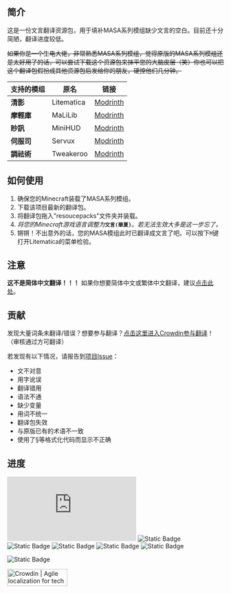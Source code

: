 ## 简介
这是一份文言翻译资源包，用于填补MASA系列模组缺少文言的空白。目前还十分简陋，翻译进度较低。

~~如果你是一个生电大佬，非常熟悉MASA系列模组，觉得原版的MASA系列模组还是太好用了的话，可以尝试下载这个资源包来抹平您的大脑皮层（笑）你也可以把这个翻译包假扮成其他资源包后发给你的朋友，硬控他们几分钟。~~

|支持的模组| 原名 | 链接 |
| ------- | ------- | ------- |
|**清影**|Litematica|[Modrinth](https://modrinth.com/mod/litematica)|
|**摩輕庫**|MaLiLib|[Modrinth](https://modrinth.com/mod/malilib)|
|**眇訊**|MiniHUD|[Modrinth](https://modrinth.com/mod/minihud)|
|**伺服司**|Servux|[Modrinth](https://modrinth.com/mod/servux)|
|**調祛術**|Tweakeroo|[Modrinth](https://modrinth.com/mod/tweakeroo)|

## 如何使用
1. 确保您的Minecraft装载了MASA系列模组。
2. 下载该项目最新的翻译包。
3. 将翻译包拖入"resoucepacks"文件夹并装载。
4. _将您的Minecraft游戏语言调整为_**```文言(華夏)```**_。若无法生效大多是这一步忘了。_
5. 锵锵！不出意外的话，您的MASA模组此时已翻译成文言了吧。可以按下```M```键打开Litematica的菜单检验。

## 注意
**这不是简体中文翻译！！！** 如果你想要简体中文或繁体中文翻译，建议[点击此处](https://modrinth.com/resourcepack/masa-mod-translationpack)。

## 贡献
发现大量词条未翻译/错误？想要参与翻译？[点击这里进入Crowdin参与翻译](https://zh.crowdin.com/project/masa-mods-lzh-trans)！（审核通过方可翻译）

若发现有以下情况，请报告到[项目Issue](https://github.com/Kaohaaa/masa-mods-lzh-trans/issues)：
- 文不对意
- 用字讹误
- 翻译错用
- 语法不通
- 缺少变量
- 用词不统一
- 翻译包失效
- 与原版已有的术语不一致
- 使用了§等格式化代码而显示不正确
## 进度
  [![lzh translation](https://img.shields.io/badge/dynamic/json?color=00af5c&label=总进度&style=flat&logo=crowdin&query=%24.progress.0.data.translationProgress&url=https%3A%2F%2Fbadges.awesome-crowdin.com%2Fstats-16602813-819398.json)](https://crowdin.com/project/masa-mods-lzh-trans)
  ![Static Badge](https://img.shields.io/badge/Litematica-54%25-00af5c?logo=Crowdin)
  ![Static Badge](https://img.shields.io/badge/MaLiLib-21%25-00af5c?logo=Crowdin)
  ![Static Badge](https://img.shields.io/badge/MiniHUD-2%25-00af5c?logo=Crowdin)
  ![Static Badge](https://img.shields.io/badge/Servux-23%25-00af5c?logo=Crowdin)
  ![Static Badge](https://img.shields.io/badge/Tweakeroo-2%25-00af5c?logo=Crowdin)
  
  ![Static Badge](https://img.shields.io/badge/搞怪测试-我非常好奇这个框到底能写多长，所以就……(●´ω｀●)ゞ……就是这样……咕咕嘎嘎！-00af5c)

  <a href="https://crowdin.com/?utm_term=click-badge-add-on" rel="nofollow"><img style="width:140;height:40px" src="https://badges.crowdin.net/badge/light/crowdin-on-dark.png" srcset="https://badges.crowdin.net/badge/light/crowdin-on-dark.png 1x,https://badges.crowdin.net/badge/light/crowdin-on-dark@2x.png 2x" alt="Crowdin | Agile localization for tech companies" /></a>
